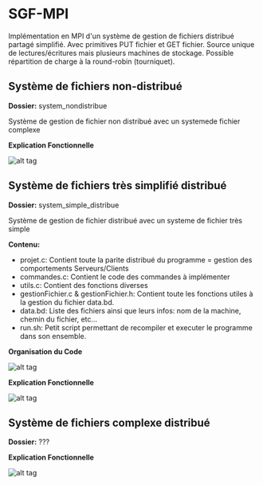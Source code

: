 # SGF-MPI
Implémentation en MPI d'un système de gestion de fichiers distribué partagé simplifié. Avec primitives PUT fichier et GET fichier. Source unique de lectures/écritures mais plusieurs machines de stockage. Possible répartition de charge à la round-robin (tourniquet). 

## Système de fichiers non-distribué
**Dossier:** system_nondistribue

Système de gestion de fichier non distribué avec un systemede fichier complexe

**Explication Fonctionnelle**

![alt tag](http://img15.hostingpics.net/pics/860033explicationsFonctionnelle0.png)

## Système de fichiers très simplifié distribué
**Dossier:** system_simple_distribue

Système de gestion de fichier distribué avec un systeme de fichier très simple

**Contenu:**
* projet.c: Contient toute la parite distribué du programme = gestion des comportements Serveurs/Clients
* commandes.c: Contient le code des commandes à implémenter
* utils.c: Contient des fonctions diverses
* gestionFichier.c & gestionFichier.h: Contient toute les fonctions utiles à la gestion du fichier data.bd.
* data.bd: Liste des fichiers ainsi que leurs infos: nom de la machine, chemin du fichier, etc...
* run.sh: Petit script permettant de recompiler et executer le programme dans son ensemble.

**Organisation du Code**

![alt tag](http://img11.hostingpics.net/pics/634461explication.png)

**Explication Fonctionnelle**

![alt tag](http://img15.hostingpics.net/pics/184417explicationsFonctionnelle1.png)

## Système de fichiers complexe distribué
**Dossier:** ???

**Explication Fonctionnelle**

![alt tag](http://img15.hostingpics.net/pics/717274explicationsFonctionnelle2.png)
